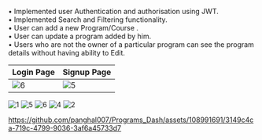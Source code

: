 • Implemented user Authentication and authorisation using JWT. <br>
• Implemented Search and Filtering functionality. <br>
• User can add a new Program/Course . <br>
• User can update a program added by him. <br>
• Users who are not the owner of a particular program can see the program details without having ability to Edit. <br>

|                                             Login Page                                                  |                                              Signup Page                                                |
| ----------------------                                                                                  | ----------------------                                                                                  |
| ![6](https://github.com/panghal007/Programs_Dash/assets/108991691/63405b1b-cc0a-4bb1-acac-b4363afca749) | ![5](https://github.com/panghal007/Programs_Dash/assets/108991691/db0a5dc2-6e78-42e8-8ceb-10c004847ef7) |



![1](https://github.com/panghal007/Programs_Dash/assets/108991691/1337f41d-9627-4a3e-a97e-adcdaea2df82)
![5](https://github.com/panghal007/Programs_Dash/assets/108991691/db0a5dc2-6e78-42e8-8ceb-10c004847ef7)
![6](https://github.com/panghal007/Programs_Dash/assets/108991691/63405b1b-cc0a-4bb1-acac-b4363afca749)
![4](https://github.com/panghal007/Programs_Dash/assets/108991691/6d68be8c-6da3-4854-91dd-a36534c8afa2)
![2](https://github.com/panghal007/Programs_Dash/assets/108991691/837d05b0-0a9b-4659-831b-45bbdbe0154f)


https://github.com/panghal007/Programs_Dash/assets/108991691/3149c4ca-719c-4799-9036-3af6a45733d7


